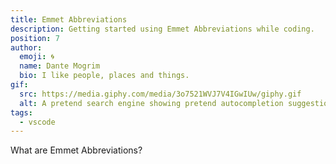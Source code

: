 ```yaml
---
title: Emmet Abbreviations
description: Getting started using Emmet Abbreviations while coding.
position: 7
author:
  emoji: 🌀
  name: Dante Mogrim
  bio: I like people, places and things.
gif:
  src: https://media.giphy.com/media/3o7521WVJ7V4IGwIUw/giphy.gif
  alt: A pretend search engine showing pretend autocompletion suggestions.
tags:
  - vscode
---
```

What are Emmet Abbreviations?